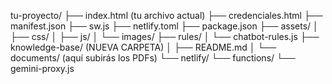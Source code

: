 tu-proyecto/
├── index.html (tu archivo actual)
├── credenciales.html
├── manifest.json
├── sw.js
├── netlify.toml
├── package.json
├── assets/
│   ├── css/
│   ├── js/
│   └── images/
├── rules/
│   └── chatbot-rules.js
├── knowledge-base/  (NUEVA CARPETA)
│   ├── README.md
│   └── documents/  (aquí subirás los PDFs)
└── netlify/
    └── functions/
        └── gemini-proxy.js